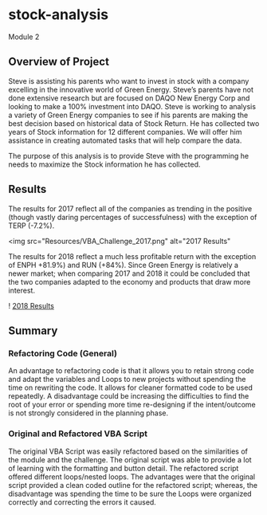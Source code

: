 # stock-analysis
Module 2

## Overview of Project

Steve is assisting his parents who want to invest in stock with a company excelling in the innovative world of Green Energy. Steve’s parents have not done extensive research but are focused on DAQO New Energy Corp and looking to make a 100% investment into DAQO. Steve is working to analysis a variety of Green Energy companies to see if his parents are making the best decision based on historical data of Stock Return. He has collected two years of Stock information for 12 different companies. We will offer him assistance in creating automated tasks that will help compare the data. 

The purpose of this analysis is to provide Steve with the programming he needs to maximize the Stock information he has collected. 

## Results

The results for 2017 reflect all of the companies as trending in the positive (though vastly daring percentages of successfulness) with the exception of TERP (-7.2%).  

<img src="Resources/VBA_Challenge_2017.png" alt="2017 Results"

The results for 2018 reflect a much less profitable return with the exception of ENPH +81.9%) and RUN (+84%). Since Green Energy is relatively a newer market; when comparing 2017 and 2018 it could be concluded that the two companies adapted to the economy and products that draw more interest. 

! [2018 Results](/Resources/VBA_Challenge_2018.png)

## Summary

### Refactoring Code (General)
An advantage to refactoring code is that it allows you to retain strong code and adapt the variables and Loops to new projects without spending the time on rewriting the code. It allows for cleaner formatted code to be used repeatedly. A disadvantage could be increasing the difficulties to find the root of your error or spending more time re-designing if the intent/outcome is not strongly considered in the planning phase. 

### Original and Refactored VBA Script
The original VBA Script was easily refactored based on the similarities of the module and the challenge. The original script was able to provide a lot of learning with the formatting and button detail. The refactored script offered different loops/nested loops. The advantages were that the original script provided a clean coded outline for the refactored script; whereas, the disadvantage was spending the time to be sure the Loops were organized correctly and correcting the errors it caused. 


